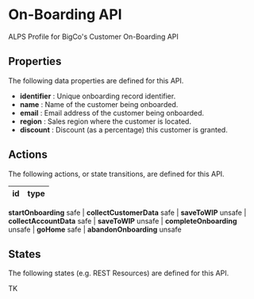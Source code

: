 # On-Boarding API


ALPS Profile for BigCo's Customer On-Boarding API

## Properties


The following data properties are defined for this API.


 - **identifier** : Unique onboarding record identifier.
 - **name** : Name of the customer being onboarded.
 - **email** : Email address of the customer being onboarded.
 - **region** : Sales region where the customer is located.
 - **discount** : Discount (as a percentage) this customer is granted.

## Actions


The following actions, or state transitions, are defined for this API.

id | type
--- | ---
**startOnboarding**
safe | **collectCustomerData**
safe | **saveToWIP**
unsafe | **collectAccountData**
safe | **saveToWIP**
unsafe | **completeOnboarding**
unsafe | **goHome**
safe | **abandonOnboarding**
unsafe

## States


The following states (e.g. REST Resources) are defined for this API.


TK

